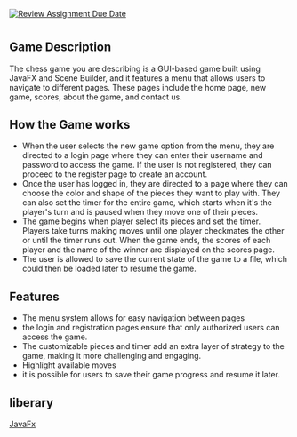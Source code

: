 [![Review Assignment Due Date](https://classroom.github.com/assets/deadline-readme-button-24ddc0f5d75046c5622901739e7c5dd533143b0c8e959d652212380cedb1ea36.svg)](https://classroom.github.com/a/s-rx3t9_)
#
## Game Description
The chess game you are describing is a GUI-based game built using JavaFX and Scene Builder, and it features a menu that allows users to navigate to different pages. These pages include the home page, new game, scores, about the game, and contact us.

## How the Game works
* When the user selects the new game option from the menu, they are directed to a login page where they can enter their username and password to access the game. If the user is not registered, they can proceed to the register page to create an account.
* Once the user has logged in, they are directed to a page where they can choose the color and shape of the pieces they want to play with. They can also set the timer for the entire game, which starts when it's the player's turn and is paused when they move one of their pieces.
* The game begins when player select its pieces and set the timer. Players take turns making moves until one player checkmates the other or until the timer runs out. When the game ends, the scores of each player and the name of the winner are displayed on the scores page.
* The user is allowed to save the current state of the game to a file, which could then be loaded later to resume the game.


## Features
* The menu system allows for easy navigation between pages
* the login and registration pages ensure that only authorized users can access the game. 
* The customizable pieces and timer add an extra layer of strategy to the game, making it more challenging and engaging.
* Highlight available moves
* it is possible for users to save their game progress and resume it later.

## liberary

[JavaFx ](https://openjfx.io/)
